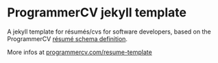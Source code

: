 ProgrammerCV jekyll template
============

A jekyll template for résumés/cvs for software developers, based on the ProgrammerCV [résumé schema definition](https://github.com/programmercv/schema).

More infos at [programmercv.com/resume-template](https://programmercv.com/resume-template)